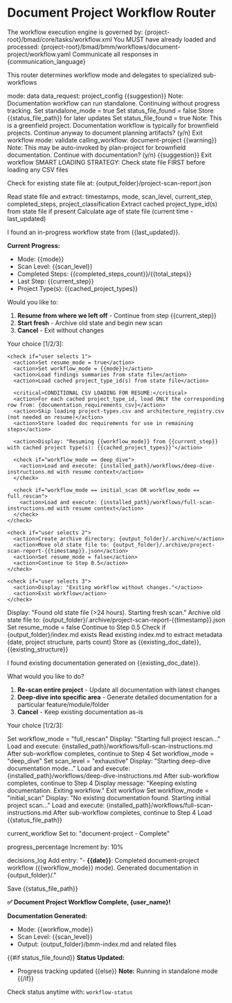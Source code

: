 # Document Project Workflow Router

<critical>The workflow execution engine is governed by: {project-root}/bmad/core/tasks/workflow.xml</critical>
<critical>You MUST have already loaded and processed: {project-root}/bmad/bmm/workflows/document-project/workflow.yaml</critical>
<critical>Communicate all responses in {communication_language}</critical>

<workflow>

<critical>This router determines workflow mode and delegates to specialized sub-workflows</critical>

<step n="1" goal="Validate workflow and get project info">

<invoke-workflow path="{project-root}/bmad/bmm/workflows/1-analysis/workflow-status">
  <param>mode: data</param>
  <param>data_request: project_config</param>
</invoke-workflow>

<check if="status_exists == false">
  <output>{{suggestion}}</output>
  <output>Note: Documentation workflow can run standalone. Continuing without progress tracking.</output>
  <action>Set standalone_mode = true</action>
  <action>Set status_file_found = false</action>
</check>

<check if="status_exists == true">
  <action>Store {{status_file_path}} for later updates</action>
  <action>Set status_file_found = true</action>

  <!-- Extract brownfield/greenfield from status data -->
  <check if="field_type == 'greenfield'">
    <output>Note: This is a greenfield project. Documentation workflow is typically for brownfield projects.</output>
    <ask>Continue anyway to document planning artifacts? (y/n)</ask>
    <check if="n">
      <action>Exit workflow</action>
    </check>
  </check>

  <!-- Now validate sequencing -->
  <invoke-workflow path="{project-root}/bmad/bmm/workflows/1-analysis/workflow-status">
    <param>mode: validate</param>
    <param>calling_workflow: document-project</param>
  </invoke-workflow>

  <check if="warning != ''">
    <output>{{warning}}</output>
    <output>Note: This may be auto-invoked by plan-project for brownfield documentation.</output>
    <ask>Continue with documentation? (y/n)</ask>
    <check if="n">
      <output>{{suggestion}}</output>
      <action>Exit workflow</action>
    </check>
  </check>
</check>

</step>

<step n="2" goal="Check for resumability and determine workflow mode">
<critical>SMART LOADING STRATEGY: Check state file FIRST before loading any CSV files</critical>

<action>Check for existing state file at: {output_folder}/project-scan-report.json</action>

<check if="project-scan-report.json exists">
  <action>Read state file and extract: timestamps, mode, scan_level, current_step, completed_steps, project_classification</action>
  <action>Extract cached project_type_id(s) from state file if present</action>
  <action>Calculate age of state file (current time - last_updated)</action>

<ask>I found an in-progress workflow state from {{last_updated}}.

**Current Progress:**

- Mode: {{mode}}
- Scan Level: {{scan_level}}
- Completed Steps: {{completed_steps_count}}/{{total_steps}}
- Last Step: {{current_step}}
- Project Type(s): {{cached_project_types}}

Would you like to:

1. **Resume from where we left off** - Continue from step {{current_step}}
2. **Start fresh** - Archive old state and begin new scan
3. **Cancel** - Exit without changes

Your choice [1/2/3]:
</ask>

    <check if="user selects 1">
      <action>Set resume_mode = true</action>
      <action>Set workflow_mode = {{mode}}</action>
      <action>Load findings summaries from state file</action>
      <action>Load cached project_type_id(s) from state file</action>

      <critical>CONDITIONAL CSV LOADING FOR RESUME:</critical>
      <action>For each cached project_type_id, load ONLY the corresponding row from: {documentation_requirements_csv}</action>
      <action>Skip loading project-types.csv and architecture_registry.csv (not needed on resume)</action>
      <action>Store loaded doc requirements for use in remaining steps</action>

      <action>Display: "Resuming {{workflow_mode}} from {{current_step}} with cached project type(s): {{cached_project_types}}"</action>

      <check if="workflow_mode == deep_dive">
        <action>Load and execute: {installed_path}/workflows/deep-dive-instructions.md with resume context</action>
      </check>

      <check if="workflow_mode == initial_scan OR workflow_mode == full_rescan">
        <action>Load and execute: {installed_path}/workflows/full-scan-instructions.md with resume context</action>
      </check>
    </check>

    <check if="user selects 2">
      <action>Create archive directory: {output_folder}/.archive/</action>
      <action>Move old state file to: {output_folder}/.archive/project-scan-report-{{timestamp}}.json</action>
      <action>Set resume_mode = false</action>
      <action>Continue to Step 0.5</action>
    </check>

    <check if="user selects 3">
      <action>Display: "Exiting workflow without changes."</action>
      <action>Exit workflow</action>
    </check>

  </check>

  <check if="state file age >= 24 hours">
    <action>Display: "Found old state file (>24 hours). Starting fresh scan."</action>
    <action>Archive old state file to: {output_folder}/.archive/project-scan-report-{{timestamp}}.json</action>
    <action>Set resume_mode = false</action>
    <action>Continue to Step 0.5</action>
  </check>

</step>

<step n="3" goal="Check for existing documentation and determine workflow mode" if="resume_mode == false">
<action>Check if {output_folder}/index.md exists</action>

<check if="index.md exists">
  <action>Read existing index.md to extract metadata (date, project structure, parts count)</action>
  <action>Store as {{existing_doc_date}}, {{existing_structure}}</action>

<ask>I found existing documentation generated on {{existing_doc_date}}.

What would you like to do?

1. **Re-scan entire project** - Update all documentation with latest changes
2. **Deep-dive into specific area** - Generate detailed documentation for a particular feature/module/folder
3. **Cancel** - Keep existing documentation as-is

Your choice [1/2/3]:
</ask>

  <check if="user selects 1">
    <action>Set workflow_mode = "full_rescan"</action>
    <action>Display: "Starting full project rescan..."</action>
    <action>Load and execute: {installed_path}/workflows/full-scan-instructions.md</action>
    <action>After sub-workflow completes, continue to Step 4</action>
  </check>

  <check if="user selects 2">
    <action>Set workflow_mode = "deep_dive"</action>
    <action>Set scan_level = "exhaustive"</action>
    <action>Display: "Starting deep-dive documentation mode..."</action>
    <action>Load and execute: {installed_path}/workflows/deep-dive-instructions.md</action>
    <action>After sub-workflow completes, continue to Step 4</action>
  </check>

  <check if="user selects 3">
    <action>Display message: "Keeping existing documentation. Exiting workflow."</action>
    <action>Exit workflow</action>
  </check>
</check>

<check if="index.md does not exist">
  <action>Set workflow_mode = "initial_scan"</action>
  <action>Display: "No existing documentation found. Starting initial project scan..."</action>
  <action>Load and execute: {installed_path}/workflows/full-scan-instructions.md</action>
  <action>After sub-workflow completes, continue to Step 4</action>
</check>

</step>

<step n="4" goal="Update status and complete">

<check if="status_file_found == true">
  <action>Load {{status_file_path}}</action>

<template-output file="{{status_file_path}}">current_workflow</template-output>
<action>Set to: "document-project - Complete"</action>

<template-output file="{{status_file_path}}">progress_percentage</template-output>
<action>Increment by: 10%</action>

<template-output file="{{status_file_path}}">decisions_log</template-output>
<action>Add entry: "- **{{date}}**: Completed document-project workflow ({{workflow_mode}} mode). Generated documentation in {output_folder}/."</action>

<action>Save {{status_file_path}}</action>
</check>

<output>**✅ Document Project Workflow Complete, {user_name}!**

**Documentation Generated:**

- Mode: {{workflow_mode}}
- Scan Level: {{scan_level}}
- Output: {output_folder}/bmm-index.md and related files

{{#if status_file_found}}
**Status Updated:**

- Progress tracking updated
  {{else}}
  **Note:** Running in standalone mode
  {{/if}}

Check status anytime with: `workflow-status`
</output>

</step>

</workflow>
